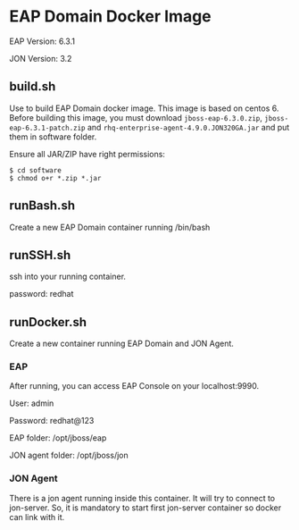 # EAP Domain Docker Image

EAP Version: 6.3.1

JON Version: 3.2

## build.sh
Use to build EAP Domain docker image.
This image is based on centos 6.
Before building this image, you must download `jboss-eap-6.3.0.zip`, `jboss-eap-6.3.1-patch.zip` and `rhq-enterprise-agent-4.9.0.JON320GA.jar` and put them in software folder.

Ensure all JAR/ZIP have right permissions:
```
$ cd software
$ chmod o+r *.zip *.jar
```
## runBash.sh
Create a new EAP Domain container running /bin/bash

## runSSH.sh
ssh into your running container.

password: redhat

## runDocker.sh
Create a new container running EAP Domain and JON Agent.

### EAP
After running, you can access EAP Console on your localhost:9990.

User: admin

Password: redhat@123

EAP folder: /opt/jboss/eap

JON agent folder: /opt/jboss/jon

### JON Agent
There is a jon agent running inside this container. It will try to connect to jon-server. So, it is mandatory to start first jon-server container so docker can link with it.
